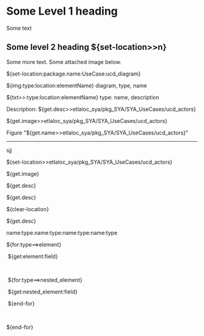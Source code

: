 # Some Level 1 heading

Some text

## Some level 2 heading ${set-location>>n}

Some more text. Some attached image below.

${set-location:package.name:UseCase:ucd_diagram}

${img:type:location:elementName} diagram, type, name

${txt>>:type:location:elementName} type: name, description

Description: ${get.desc>>etlaloc_sya/pkg_SYA/SYA_UseCases/ucd_actors}

${get.image>>etlaloc_sya/pkg_SYA/SYA_UseCases/ucd_actors}

Figure "${get.name>>etlaloc_sya/pkg_SYA/SYA_UseCases/ucd_actors}"



-------------------------

sjj

${set-location>>etlaloc_sya/pkg_SYA/SYA_UseCases/ucd_actors}  

${get.image}

${get.desc}

${get.desc}

${clear-location}

${get.desc}



name:type.name:type:name:type:name:type

${for:type==>element}

​	${get:element:field}

​	

​	${for:type==>nested_element}

​			${get:nested_element:field}

​	${end-for}

​	

${end-for}